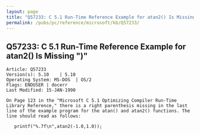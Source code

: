 ```yaml
---
layout: page
title: "Q57233: C 5.1 Run-Time Reference Example for atan2() Is Missing &quot;)&quot;"
permalink: /pubs/pc/reference/microsoft/kb/Q57233/
---
```


## Q57233: C 5.1 Run-Time Reference Example for atan2() Is Missing &quot;)&quot;

	Article: Q57233
	Version(s): 5.10    | 5.10
	Operating System: MS-DOS  | OS/2
	Flags: ENDUSER | docerr
	Last Modified: 15-JAN-1990
	
	On Page 123 in the "Microsoft C 5.1 Optimizing Compiler Run-Time
	Library Reference," there is a right parenthesis missing in the last
	line of the example program for the atan() and atan2() functions. The
	line should read as follows:
	
	   printf("%.7f\n",atan2(-1.0,1.0));
